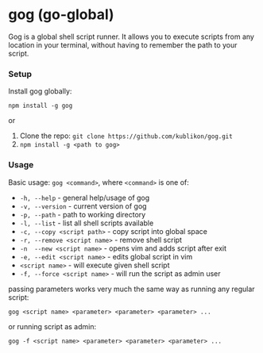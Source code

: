 # gog (go-global)

Gog is a global shell script runner. It allows you to execute scripts from any location in your terminal, without having to remember the path to your script.

### Setup
Install gog globally:

```
npm install -g gog
```

or

1. Clone the repo: `git clone https://github.com/kublikon/gog.git`
2. `npm install -g <path to gog>`

### Usage
Basic usage: `gog <command>`, where `<command>` is one of:

* `-h, --help`                 - general help/usage of gog
* `-v, --version`              - current version of gog
* `-p, --path`                 - path to working directory
* `-l, --list`                 - list all shell scripts available
* `-c, --copy <script path>`   - copy script into global space
* `-r, --remove <script name>` - remove shell script
* `-n  --new <script name>`    - opens vim and adds script after exit
* `-e, --edit <script name>`   - edits global script in vim
* `<script name>`              - will execute given shell script
* `-f, --force <script name>`  - will run the script as admin user

passing parameters works very much the same way as running any regular script:

```
gog <script name> <parameter> <parameter> <parameter> ...
```

or running script as admin:

```
gog -f <script name> <parameter> <parameter> <parameter> ...
```